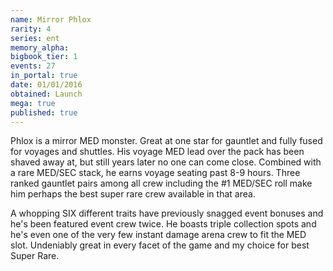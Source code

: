 ```yaml
---
name: Mirror Phlox
rarity: 4
series: ent
memory_alpha:
bigbook_tier: 1
events: 27
in_portal: true
date: 01/01/2016
obtained: Launch
mega: true
published: true
---
```


Phlox is a mirror MED monster. Great at one star for gauntlet and fully fused for voyages and shuttles. His voyage MED lead over the pack has been shaved away at, but still years later no one can come close. Combined with a rare MED/SEC stack, he earns voyage seating past 8-9 hours. Three ranked gauntlet pairs among all crew including the #1 MED/SEC roll make him perhaps the best super rare crew available in that area.

A whopping SIX different traits have previously snagged event bonuses and he's been featured event crew twice. He boasts triple collection spots and he's even one of the very few instant damage arena crew to fit the MED slot. Undeniably great in every facet of the game and my choice for best Super Rare.
